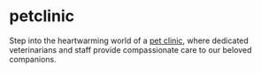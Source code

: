 # petclinic
Step into the heartwarming world of a [pet clinic](https://veterinarianappnow.com/), where dedicated veterinarians and staff provide compassionate care to our beloved companions. 
